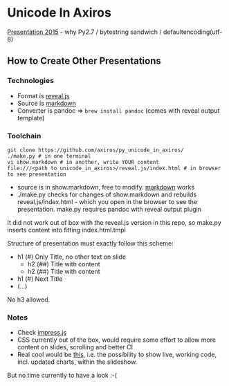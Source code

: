 # Unicode In Axiros 
[Presentation 2015](https://axchange.axiros.com/multimedia/unicode/unicode_in_axiros/reveal.js/index.html#/text-in-axiros-python-processes) - why Py2.7 / bytestring sandwich / defaultencoding(utf-8)



## How to Create Other Presentations

### Technologies

- Format is [reveal.js](http://lab.hakim.se/reveal-js/#/)
- Source is [markdown](https://github.com/adam-p/markdown-here/wiki/Markdown-Cheatsheet)
- Converter is pandoc => ``brew install pandoc``  (comes with reveal output template)

### Toolchain

    git clone https://github.com/axiros/py_unicode_in_axiros/
    ./make.py # in one terminal
    vi show.markdown # in another, write YOUR content
    file:///<path to unicode_in_axiros>/reveal.js/index.html # in browser to see presentation

- source is in show.markdown, free to modify.  [markdown](https://github.com/adam-p/markdown-here/wiki/Markdown-Cheatsheet) works 
- ./make.py checks for changes of show.markdown and rebuilds reveal.js/index.html - which you open in the browser to see the presentation. make.py requires pandoc with reveal output plugin

It did not work out of box with the reveal.js version in this repo, so make.py inserts content into fitting index.html.tmpl

Structure of presentation must exactly follow this scheme:

- h1 (#) Only Title, no other text on slide
   - h2 (##) Title with content
   - h2 (##) Title with content
- h1 (#) Next Title
- (...)

No h3 allowed.

### Notes

- Check [impress.js](http://bartaz.github.io/impress.js/#/bored)
- CSS currently out of the box, would require some effort to allow more content on slides, scrolling and better CI
- Real cool would be [this](https://github.com/damianavila/RISE), i.e. the possibility to show live, working code, incl. updated charts, within the slideshow. 

But no time currently to have a look :-(



